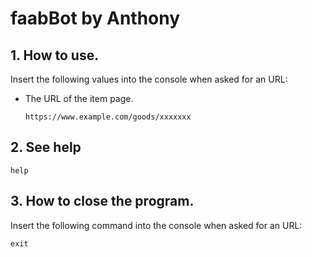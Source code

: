 # faabBot by Anthony

## 1. How to use.
Insert the following values into the console when asked for an URL:
- The URL of the item page. 
  ```
  https://www.example.com/goods/xxxxxxx
  ```

## 2. See help
  ```
  help
  ```
  
## 3. How to close the program.
Insert the following command into the console when asked for an URL:
  ```
  exit
  ```
